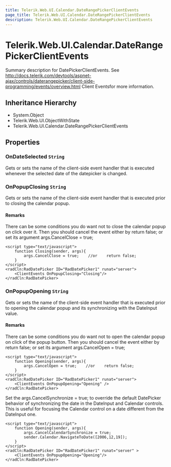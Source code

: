 ```yaml
---
title: Telerik.Web.UI.Calendar.DateRangePickerClientEvents
page_title: Telerik.Web.UI.Calendar.DateRangePickerClientEvents
description: Telerik.Web.UI.Calendar.DateRangePickerClientEvents
---
```


# Telerik.Web.UI.Calendar.DateRangePickerClientEvents

Summary description for DatePickerClientEvents.
            See http://docs.telerik.com/devtools/aspnet-ajax/controls/daterangepicker/client-side-programming/events/overview.html Client Eventsfor more information.

## Inheritance Hierarchy

* System.Object
* Telerik.Web.UI.ObjectWithState
* Telerik.Web.UI.Calendar.DateRangePickerClientEvents

## Properties

###  OnDateSelected `String`

Gets or sets the name of the client-side event handler that is executed whenever
                the selected date of the datepicker is changed.

###  OnPopupClosing `String`

Gets or sets the name of the client-side event handler that is executed prior to
            closing the calendar popup.

#### Remarks
There can be some conditions you do want not to close the calendar popup on
click over it. Then you should cancel the event either by return false; or
set its argument args.CancelClose = true;
````ASPX
<script type="text/javascript">
    function Closing(sender, args){    
        args.CancelClose = true;    //or    return false;
    }
</script>
<radCln:RadDatePicker ID="RadDatePicker1" runat="server">    
    <ClientEvents OnPopupClosing="Closing"/>
</radCln:RadDatePicker>
````

###  OnPopupOpening `String`

Gets or sets the name of the client-side event handler that is executed prior to
            opening the calendar popup and its synchronizing with the DateInput value.

#### Remarks
There can be some conditions you do want not to open the calendar popup on
                click of the popup button. Then you should cancel the event either by return
                false; or set its argument args.CancelOpen = true;
````ASPX
<script type="text/javascript">
    function Opening(sender, args){    
        args.CancelOpen = true;    //or    return false;
    }
</script>
<radCln:RadDatePicker ID="RadDatePicker1" runat="server">
    <ClientEvents OnPopupOpening="Opening" />
</radCln:RadDatePicker>
````

Set the args.CancelSynchronize = true; to override the default
DatePicker behavior of synchronizing the date in the DateInput and Calendar
controls. This is useful for focusing the Calendar control on a date different from
the DateInput one.

````ASPX
<script type="text/javascript">
    function Opening(sender, args){    
        args.CancelCalendarSynchronize = true;    
        sender.Calendar.NavigateToDate([2006,12,19]);
    }
</script>
<radCln:RadDatePicker ID="RadDatePicker1" runat="server" > 
    <ClientEvents OnPopupOpening="Opening"/>
</radCln:RadDatePicker>
````

